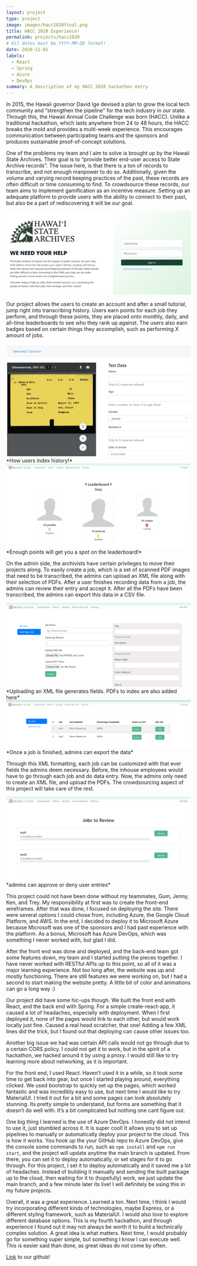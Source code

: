 ```yaml
---
layout: project
type: project
image: images/hacc2020final.png
title: HACC 2020 Experience!
permalink: projects/hacc2020
# All dates must be YYYY-MM-DD format!
date: 2020-12-01
labels:
  - React
  - Spring
  - Azure
  - DevOps
summary: A description of my HACC 2020 hackathon entry
---
```



In 2015, the Hawaii governor David Ige devised a plan to grow the local tech community and “strengthen the pipeline” for the tech industry in our state. Through this, the Hawaii Annual Code Challenge was born (HACC). Unlike a traditional hackathon, which lasts anywhere from 24 to 48 hours, the HACC breaks the mold and provides a multi-week experience. This encourages communication between participating teams and the sponsors and produces sustainable proof-of-concept solutions. 

One of the problems my team and I aim to solve is brought up by the Hawaii State Archives. Their goal is to “provide better end-user access to State Archive records”. The issue here, is that there is a ton of records to transcribe, and not enough manpower to do so. Additionally, given the volume and varying record keeping practices of the past, these records are often difficult or time consuming to find. To crowdsource these records, our team aims to implement gamification as an incentive measure. Setting up an adequate platform to provide users with the ability to connect to their past, but also be a part of rediscovering it will be our goal.

<img class="ui medium centered rounded image" src="../images/Login.png">

Our project allows the users to create an account and after a small tutorial, jump right into transcribing history. Users earn points for each job they perform, and through these points, they are placed onto monthly, daily, and all-time leaderboards to see who they rank up against. The users also earn badges based on certain things they accomplish, such as performing X amount of jobs. 

<img class="ui medium centered rounded image" src="../images/doJob.png">
*How users index history!*

<img class="ui medium centered rounded image" src="../images/leaderboard.png">
*Enough points will get you a spot on the leaderboard!*



On the admin side, the archivists have certain privileges to move their projects along. To easily create a job, which is a set of scanned PDF images that need to be transcribed, the admins can upload an XML file along with their selection of PDFs. After a user finishes recording data from a job, the admins can review their entry and accept it. After all the PDFs have been transcribed, the admins can export this data in a CSV file.

<img class="ui medium centered rounded image" src="../images/adminAddJob.png">
*Uploading an XML file generates fields. PDFs to index are also added here*

<img class="ui medium centered rounded image" src="../images/adminExport.png">
*Once a job is finished, admins can export the data*

Through this XML formatting, each job can be customized with that ever fields the admins deem necessary. Before, the inhouse employees would have to go through each job and do data entry. Now, the admins only need to create an XML file, and upload the PDFs. The crowdsourcing aspect of this project will take care of the rest.

<img class="ui medium centered rounded image" src="../images/review.png">
*admins can approve or deny user entries*


This project could not have been done without my teammates, Gum, Jenny, Ken, and Trey. My responsibility at first was to create the front-end wireframes. After that was done, I focused on deploying the site. There were several options I could chose from, including Azure, the Google Cloud Platform, and AWS. In the end, I decided to deploy it to Microsoft Azure because Microsoft was one of the sponsors and I had past experience with the platform. As a bonus, Microsoft has Azure DevOps, which was something I never worked with, but glad I did. 


After the front end was done and deployed, and the back-end team got some features down, my team and I started putting the pieces together. I have never worked with RESTful APIs up to this point, so all of it was a major learning experience. Not too long after, the website was up and mostly functioning. There are still features we were working on, but I had a second to start making the website pretty. A little bit of color and animations can go a long way :)


Our project did have some hic-ups though. We built the front end with React, and the back end with Spring. For a simple create-react-app, it caused a lot of headaches, especially with deployment. When I first deployed it, none of the pages would link to each other, but would work locally just fine. Caused a real head scratcher, that one! Adding a few XML lines did the trick, but I found out that deploying can cause other issues too.


Another big issue we had was certain API calls would not go through due to a certain CORS policy. I could not get it to work, but in the spirit of a hackathon, we hacked around it by using a proxy. I would still like to try learning more about networking, as it is important. 


For the front end, I used React. Haven’t used it in a while, so it took some time to get back into gear, but once I started playing around, everything clicked. We used bootstrap to quickly set up the pages, which worked fantastic and was incredibly easy to use, but next time I would like to try MaterialUI. I tried it out for a bit and some pages can look absolutely stunning. Its pretty simple to understand, but forms are something that it doesn’t do well with. It’s a bit complicated but nothing one cant figure out. 


One big thing I learned is the use of Azure DevOps. I honestly did not intend to use it, just stumbled across it. It is super cool! It allows you to set up pipelines to manually or automatically deploy your project to the cloud. This is how it works. You hook up the your GitHub repo to Azure DevOps, give the console some commands to run, such as `npm install` and `npm run start`, and the project will update anytime the main branch is updated. From there, you can set it to deploy automatically, or set stages for it to go through. For this project, I set it to deploy automatically and it saved me a lot of headaches. Instead of building it manually and sending the built package up to the cloud, then waiting for it to (hopefully) work, we just update the main branch, and a few minute later its live! I will definitely be using this in my future projects.


Overall, it was a great experience. Learned a ton. Next time, I think I would try incorporating different kinds of technologies, maybe Express, or a different styling framework, such as MaterialUI. I would also love to explore different database options. This is my fourth hackathon, and through experience I found out it may not always be worth it to build a technically complex solution. A great idea is what matters. Next time, I would probably go for something super simple, but something I know I can execute well. This is easier said than done, as great ideas do not come by often. 


[Link](https://github.com/HACC2020/ByteCryb) to our github!
